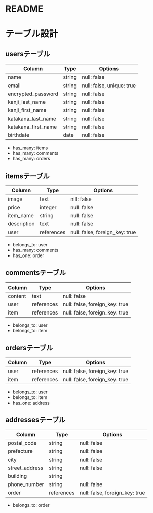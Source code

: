# README

# テーブル設計

## usersテーブル
| Column              | Type   | Options                   |
| ------------------- | ------ | ------------------------- |
| name                | string | null: false               |
| email               | string | null: false, unique: true |
| encrypted_password  | string | null: false               |
| kanji_last_name     | string | null: false               |
| kanji_first_name    | string | null: false               |
| katakana_last_name  | string | null: false               |
| katakana_first_name | string | null: false               |
| birthdate           | date   | null: false               |

- has_many: items
- has_many: comments
- has_many: orders

## itemsテーブル
| Column      | Type       | Options                        |
| ----------- | ---------- | ------------------------------ |
| image       | text       | nill: false                    |
| price       | integer    | null: false                    |
| item_name   | string     | null: false                    |
| description | text       | null: false                    |
| user        | references | null: false, foreign_key: true |

- belongs_to: user
- has_many: comments
- has_one: order

## commentsテーブル
| Column  | Type       | Options                        |
| ------- | ---------- | ------------------------------ |
| content | text       | null: false                    |
| user    | references | null: false, foreign_key: true |
| item    | references | null: false, foreign_key: true |

- belongs_to: user
- belongs_to: item

## ordersテーブル
| Column         | Type       | Options                        |
| -------------- | ---------- | ------------------------------ |
| user           | references | null: false, foreign_key: true |
| item           | references | null: false, foreign_key: true |

- belongs_to: user
- belongs_to: item
- has_one: address

## addressesテーブル
| Column         | Type       | Options                        |
| -------------- | ---------- | ------------------------------ |
| postal_code    | string     | null: false                    |
| prefecture     | string     | null: false                    |
| city           | string     | null: false                    |
| street_address | string     | null: false                    |
| building       | string     |                                |
| phone_number   | string     | null: false                    |
| order          | references | null: false, foreign_key: true |

- belongs_to: order